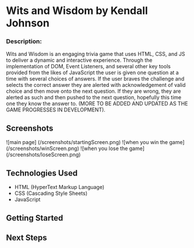 # Wits and Wisdom by Kendall Johnson
### Description:
Wits and Wisdom is an engaging trivia game that uses HTML, CSS, and JS to deliver a dynamic and interactive experience. Through the implementation of DOM, Event Listeners, and several other key tools provided from the likes of JavaScript the user is given one question at a time with several choices of answers. If the user braves the challenge and selects the correct answer they are alerted with acknowledgement of valid choice and then move onto the next question. If they are wrong, they are alerted as such and then pushed to the next question, hopefully this time one they know the answer to. (MORE TO BE ADDED AND UPDATED AS THE GAME PROGRESSES IN DEVELOPMENT).

## Screenshots
![main page] (/screenshots/startingScreen.png)
![when you win the game] (/screenshots/winScreen.png)
![when you lose the game] (/screenshots/loseScreen.png)


## Technologies Used
- HTML (HyperText Markup Language)
- CSS (Cascading Style Sheets)
- JavaScript

## Getting Started

## Next Steps

